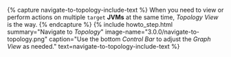 {% capture navigate-to-topology-include-text %}
  When you need to view or perform actions on multiple <code>target</code> <b>JVMs</b> at the same time, <i>Topology View</i> is the way.
{% endcapture %}
{% include howto_step.html
  summary="Navigate to <i>Topology</i>"
  image-name="3.0.0/navigate-to-topology.png"
  caption="Use the bottom <i>Control Bar</i> to adjust the <i>Graph View</i> as needed."
  text=navigate-to-topology-include-text
%}
